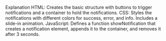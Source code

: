 Explanation
HTML: Creates the basic structure with buttons to trigger notifications and a container to hold the notifications.
CSS: Styles the notifications with different colors for success, error, and info. Includes a slide-in animation.
JavaScript: Defines a function showNotification that creates a notification element, appends it to the container, and removes it after 3 seconds.